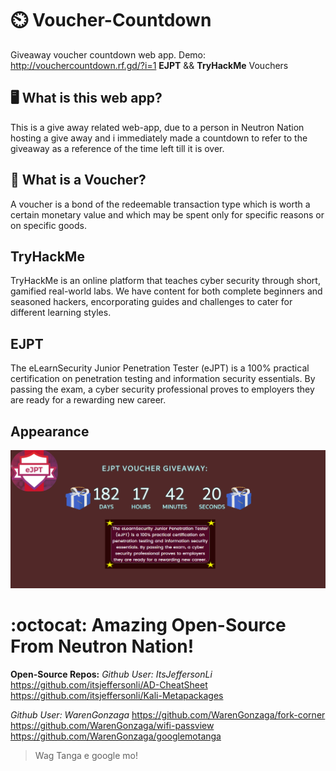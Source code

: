 # ⏲️ Voucher-Countdown
Giveaway voucher countdown web app.
Demo: http://vouchercountdown.rf.gd/?i=1
**EJPT** && **TryHackMe** Vouchers

## 🖥️ What is this web app?
This is a give away related web-app, due to a person in Neutron Nation 
hosting a give away and i immediately made a countdown to refer to the giveaway as 
a reference of the time left till it is over.

## 🎁 What is a Voucher?
A voucher is a bond of the redeemable transaction type which is worth a certain monetary value and which may be spent only for specific reasons or on specific goods. 

## TryHackMe
TryHackMe is an online platform that teaches cyber security through short, gamified real-world labs. We have content for both complete beginners and seasoned hackers, encorporating guides and challenges to cater for different learning styles.

## EJPT
The eLearnSecurity Junior Penetration Tester (eJPT) is a 100% practical certification on penetration testing and information security essentials. By passing the exam, a cyber security professional proves to employers they are ready for a rewarding new career.

## Appearance
<img src="ejpt.png" width=700>

# :octocat: Amazing Open-Source From Neutron Nation!
**Open-Source Repos:**
*Github User: ItsJeffersonLi* <br>
https://github.com/itsjeffersonli/AD-CheatSheet <br>
https://github.com/itsjeffersonli/Kali-Metapackages <br>

*Github User: WarenGonzaga*
https://github.com/WarenGonzaga/fork-corner <br>
https://github.com/WarenGonzaga/wifi-passview <br>
https://github.com/WarenGonzaga/googlemotanga <br>

>Wag Tanga e google mo!
